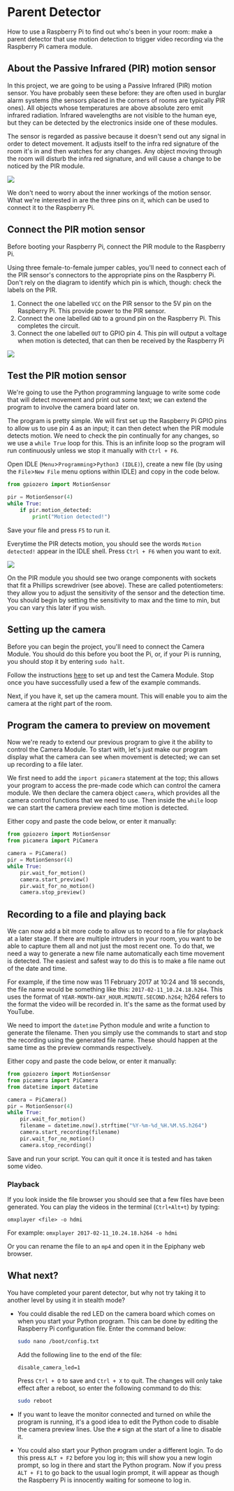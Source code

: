 # Parent Detector

How to use a Raspberry Pi to find out who's been in your room: make a parent detector that use motion detection to trigger video recording via the Raspberry Pi camera module.

## About the Passive Infrared (PIR) motion sensor

In this project, we are going to be using a Passive Infrared (PIR) motion sensor. You have probably seen these before: they are often used in burglar alarm systems (the sensors placed in the corners of rooms are typically PIR ones). All objects whose temperatures are above absolute zero emit infrared radiation. Infrared wavelengths are not visible to the human eye, but they can be detected by the electronics inside one of these modules.

The sensor is regarded as passive because it doesn't send out any signal in order to detect movement. It adjusts itself to the infra red signature of the room it's in and then watches for any changes. Any object moving through the room will disturb the infra red signature, and will cause a change to be noticed by the PIR module.

![](images/pir_module.png)

We don't need to worry about the inner workings of the motion sensor. What we're interested in are the three pins on it, which can be used to connect it to the Raspberry Pi.

## Connect the PIR motion sensor

Before booting your Raspberry Pi, connect the PIR module to the Raspberry Pi.

Using three female-to-female jumper cables, you'll need to connect each of the PIR sensor's connectors to the appropriate pins on the Raspberry Pi. Don't rely on the diagram to identify which pin is which, though: check the labels on the PIR.

1. Connect the one labelled `VCC` on the PIR sensor to the 5V pin on the Raspberry Pi. This provide power to the PIR sensor.
1. Connect the one labelled `GND` to a ground pin on the Raspberry Pi. This completes the circuit.
1. Connect the one labelled `OUT` to GPIO pin 4. This pin will output a voltage when motion is detected, that can then be received by the Raspberry Pi

![](images/pir_wiring.png)

## Test the PIR motion sensor

We're going to use the Python programming language to write some code that will detect movement and print out some text; we can extend the program to involve the camera board later on. 

The program is pretty simple. We will first set up the Raspberry Pi GPIO pins to allow us to use pin 4 as an input; it can then detect when the PIR module detects motion. We need to check the pin continually for any changes, so we use a `while True` loop for this. This is an infinite loop so the program will run continuously unless we stop it manually with `Ctrl + F6`.

Open IDLE (`Menu`>`Programming`>`Python3 (IDLE)`), create a new file (by using the `File`>`New File` menu options within IDLE) and copy in the code below.

```python
from gpiozero import MotionSensor

pir = MotionSensor(4)
while True:
    if pir.motion_detected:
	    print("Motion detected!")
```

Save your file and press `F5` to run it.

Everytime the PIR detects motion, you should see the words `Motion detected!` appear in the IDLE shell.
Press `Ctrl + F6` when you want to exit.

![](images/pir_potentiometers.png)

On the PIR module you should see two orange components with sockets that fit a Phillips screwdriver (see above). These are called potentiometers: they allow you to adjust the sensitivity of the sensor and the detection time. You should begin by setting the sensitivity to max and the time to min, but you can vary this later if you wish.

## Setting up the camera

Before you can begin the project, you'll need to connect the Camera Module. You should do this before you boot the Pi, or, if your Pi is running, you should stop it by entering `sudo halt`. 

Follow the instructions [here](https://www.raspberrypi.org/help/camera-module-setup/) to set up and test the Camera Module. Stop once you have successfully used a few of the example commands.

Next, if you have it, set up the camera mount. This will enable you to aim the camera at the right part of the room. 

## Program the camera to preview on movement

Now we're ready to extend our previous program to give it the ability to control the Camera Module. To start with, let's just make our program display what the camera can see when movement is detected; we can set up recording to a file later.

We first need to add the `import picamera` statement at the top; this allows your program to access the pre-made code which can control the camera module.
We then declare the camera object `camera`, which provides all the camera control functions that we need to use. Then inside the `while` loop we can start the camera preview each time motion is detected.

Either copy and paste the code below, or enter it manually:

```python
from gpiozero import MotionSensor
from picamera import PiCamera

camera = PiCamera()
pir = MotionSensor(4)
while True:
    pir.wait_for_motion()
    camera.start_preview()
	pir.wait_for_no_motion()
	camera.stop_preview()
```


## Recording to a file and playing back

We can now add a bit more code to allow us to record to a file for playback at a later stage. If there are multiple intruders in your room, you want to be able to capture them all and not just the most recent one. To do that, we need a way to generate a new file name automatically each time movement is detected. The easiest and safest way to do this is to make a file name out of the date and time.

For example, if the time now was 11 February 2017 at 10:24 and 18 seconds, the file name would be something like this: `2017-02-11_10.24.18.h264`. This uses the format of `YEAR-MONTH-DAY_HOUR.MINUTE.SECOND.h264`; h264 refers to the format the video will be recorded in. It's the same as the format used by YouTube.

We need to import the `datetime` Python module and write a function to generate the filename. Then you simply use the commands to start and stop the recording using the generated file name. These should happen at the same time as the preview commands respectively.

Either copy and paste the code below, or enter it manually:

```python
from gpiozero import MotionSensor
from picamera import PiCamera
from datetime import datetime

camera = PiCamera()
pir = MotionSensor(4)
while True:
    pir.wait_for_motion()
	filename = datetime.now().strftime("%Y-%m-%d_%H.%M.%S.h264")
    camera.start_recording(filename)
    pir.wait_for_no_motion()
	camera.stop_recording()
```
Save and run your script.
You can quit it once it is tested and has taken some video.

### Playback

If you look inside the file browser you should see that a few files have been generated. You can play the videos in the terminal (`Ctrl+Alt+t`) by typing:

```
omxplayer <file> -o hdmi
```

For example: `omxplayer 2017-02-11_10.24.18.h264 -o hdmi`

Or you can rename the file to an `mp4` and open it in the Epiphany web browser.

## What next? 

You have completed your parent detector, but why not try taking it to another level by using it in stealth mode? 

- You could disable the red LED on the camera board which comes on when you start your Python program. This can be done by editing the Raspberry Pi configuration file. Enter the command below:

	```bash
	sudo nano /boot/config.txt
	```

	Add the following line to the end of the file:

	```
	disable_camera_led=1
	```

	Press `Ctrl + O` to save and `Ctrl + X` to quit. The changes will only take effect after a reboot, so enter the following command to do this:

	```bash
	sudo reboot
	```

- If you want to leave the monitor connected and turned on while the program is running, it's a good idea to edit the Python code to disable the camera preview lines. Use the `#` sign at the start of a line to disable it.

- You could also start your Python program under a different login. To do this press `ALT + F2` before you log in; this will show you a new login prompt, so log in there and start the Python program. Now if you press `ALT + F1` to go back to the usual login prompt, it will appear as though the Raspberry Pi is innocently waiting for someone to log in.




